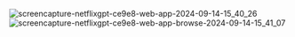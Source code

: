 ![screencapture-netflixgpt-ce9e8-web-app-2024-09-14-15_40_26](https://github.com/user-attachments/assets/b59e3413-fb41-4a0b-80d0-3769db83e307)
![screencapture-netflixgpt-ce9e8-web-app-browse-2024-09-14-15_41_07](https://github.com/user-attachments/assets/6159e4ff-d2a1-4fc9-a789-4dc1bb828d4a)
